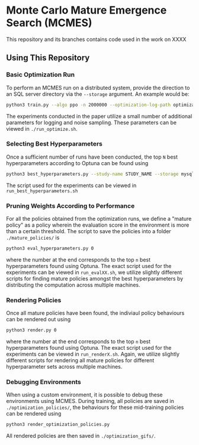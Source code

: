 # Monte Carlo Mature Emergence Search (MCMES)

This repository and its branches contains code used in the work on XXXX

## Using This Repository

### Basic Optimization Run

To perform an MCMES run on a distributed system, provide the direction to an SQL server directory via the `--storage` argument. An example would be:

```sh
python3 train.py --algo ppo -n 2000000 --optimization-log-path optimization_policies -optimize --study-name STUDY_NAME --storage mysql://root:dummy@99.999.9.99/study_name
```

The experiments conducted in the paper utilize a small number of additional parameters for logging and noise sampling.
These parameters can be viewed in `./run_optimize.sh`.

### Selecting Best Hyperparameters

Once a sufficient number of runs have been conducted, the top `N` best hyperparameters according to Optuna can be found using

```sh
python3 best_hyperparameters.py --study-name STUDY_NAME --storage mysql://root:dummy@99.999.9.99/$1 --save-n-best-hyperparameters N
```

The script used for the experiments can be viewed in `run_best_hyperparameters.sh`

### Pruning Weights According to Performance

For all the policies obtained from the optimization runs, we define a "mature policy" as a policy wherein the evaluation score in the environment is more than a certain threshold.
The script to save the policies into a folder `./mature_policies/` is

```sh
python3 eval_hyperparameters.py 0
```

where the number at the end corresponds to the top `n` best hyperparameters found using Optuna.
The exact script used for the experiments can be viewed in `run_evalXX.sh`, we utilize slightly different scripts for finding mature policies amongst the best hyperparameters by distributing the computation across multiple machines.

### Rendering Policies

Once all mature policies have been found, the indiviaul policy behaviours can be rendered out using

```sh
python3 render.py 0
```

where the number at the end corresponds to the top `n` best hyperparameters found using Optuna.
The exact script used for the experiments can be viewed in `run_renderX.sh`.
Again, we utilize slightly different scripts for rendering all mature policies for different hyperparameter sets across multiple machines.

### Debugging Environments

When using a custom environment, it is possible to debug these environments using MCMES.
During training, all policies are saved in `./optimization_policies/`, the behaviours for these mid-training policies can be rendered using

```sh
python3 render_optimization_policies.py
```

All rendered policies are then saved in `./optimization_gifs/`.
